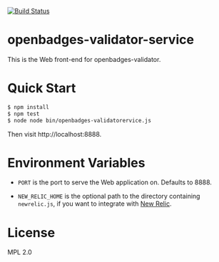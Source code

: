 [![Build Status](https://travis-ci.org/mozilla/openbadges-validator-service.png)](https://travis-ci.org/mozilla/openbadges-validator-service)

# openbadges-validator-service

This is the Web front-end for openbadges-validator.

# Quick Start

```bash
$ npm install
$ npm test
$ node node bin/openbadges-validatorervice.js
```

Then visit http://localhost:8888.

# Environment Variables

* `PORT` is the port to serve the Web application on. Defaults to 8888.

* `NEW_RELIC_HOME` is the optional path to the directory containing
  `newrelic.js`, if you want to integrate with
  [New Relic](http://newrelic.com/).

# License

MPL 2.0
